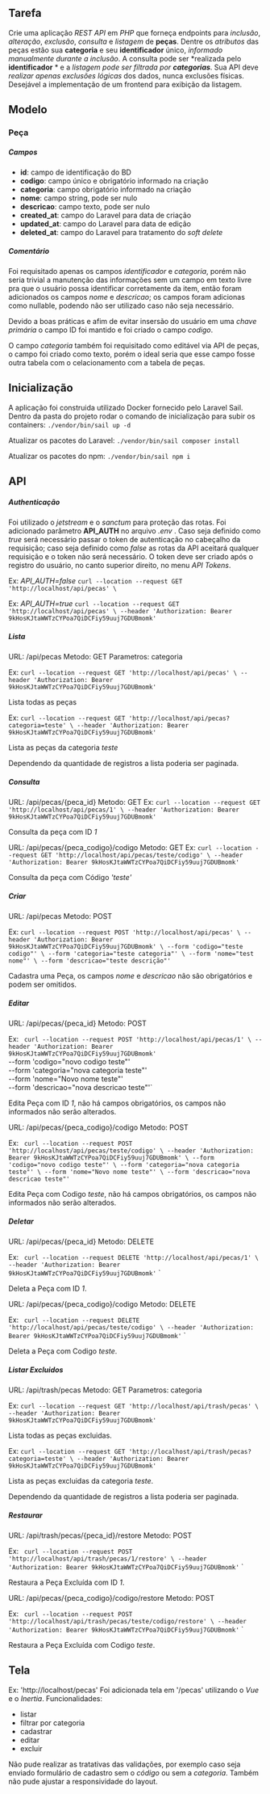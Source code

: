 
## Tarefa

Crie uma aplicação *REST API* em *PHP* que forneça endpoints para *inclusão*, *alteração*, *exclusão*, *consulta* e *listagem* de **peças**.
Dentre os *atributos* das peças estão sua **categoria** e seu **identificador** único, *informado manualmente durante a inclusão*.
A consulta pode ser *realizada pelo **identificador** * e a *listagem pode ser filtrada por **categorias***.
Sua API deve *realizar apenas exclusões lógicas* dos dados, nunca exclusões físicas.
Desejável a implementação de um frontend para exibição da listagem.

## Modelo
### Peça
##### Campos
- **id**: campo de identificação do BD
- **codigo**: campo único e obrigatório informado na criação
- **categoria**: campo obrigatório informado na criação
- **nome**: campo string, pode ser nulo
- **descricao**: campo texto, pode ser nulo
- **created_at**: campo do Laravel para data de criação
- **updated_at**: campo do Laravel para data de edição
- **deleted_at**: campo do Laravel para tratamento do *soft delete*

##### Comentário
Foi requisitado apenas os campos *identificador* e *categoria*, porém não seria trivial a manutenção das informações sem um campo em texto livre pra que o usuário possa identificar corretamente da item, então foram adicionados os campos *nome* e *descricao*; os campos foram adicionas como nullable, podendo não ser utilizado caso não seja necessário.

Devido a boas práticas e afim de evitar insersão do usuário em uma *chave primária*  o campo ID foi mantido e foi criado o campo *codigo*.

O campo *categoria* também foi requisitado como editável via API de peças, o campo foi criado como texto, porém o ideal seria que esse campo fosse outra tabela com o celacionamento com a tabela de peças.


## Inicialização
A aplicação foi construida utilizado Docker fornecido pelo Laravel Sail.
Dentro da pasta do projeto rodar o comando de inicialização para subir os containers:
`./vendor/bin/sail up -d`

Atualizar os pacotes do Laravel:
`./vendor/bin/sail composer install`

Atualizar os pacotes do npm:
`./vendor/bin/sail npm i`




## API
##### Authenticação
Foi utilizado o *jetstream* e o *sanctum* para proteção das rotas.
Foi adicionado parâmetro **API_AUTH** no arquivo *.env* . Caso seja definido como *true* será necessário passar o token de autenticação no cabeçalho da requisição; caso seja definido como *false* as rotas da API aceitará qualquer requisição e o token não será necessário.
O token deve ser criado após o registro do usuário, no canto superior direito, no menu *API Tokens*.

Ex: *API_AUTH=false*
`
curl --location --request GET 'http://localhost/api/pecas' \
`

Ex: *API_AUTH=true*
`
curl --location --request GET 'http://localhost/api/pecas' \
--header 'Authorization: Bearer 9kHosKJtaWWTzCYPoa7QiDCFiy59uuj7GDUBmomk'
`


##### Lista
URL: /api/pecas
Metodo: GET
Parametros: categoria

Ex: 
`
curl --location --request GET 'http://localhost/api/pecas' \
--header 'Authorization: Bearer 9kHosKJtaWWTzCYPoa7QiDCFiy59uuj7GDUBmomk'
`

Lista todas as peças

Ex: 
`
curl --location --request GET 'http://localhost/api/pecas?categoria=teste' \
--header 'Authorization: Bearer 9kHosKJtaWWTzCYPoa7QiDCFiy59uuj7GDUBmomk'
`

Lista as peças da categoria *teste*

Dependendo da quantidade de registros a lista poderia ser paginada.


##### Consulta
URL: /api/pecas/{peca_id}
Metodo: GET
Ex: 
`
curl --location --request GET 'http://localhost/api/pecas/1' \
--header 'Authorization: Bearer 9kHosKJtaWWTzCYPoa7QiDCFiy59uuj7GDUBmomk'
`

Consulta da peça com ID *1*

URL: /api/pecas/{peca_codigo}/codigo
Metodo: GET
Ex: 
`
curl --location --request GET 'http://localhost/api/pecas/teste/codigo' \
--header 'Authorization: Bearer 9kHosKJtaWWTzCYPoa7QiDCFiy59uuj7GDUBmomk'
`

Consulta da peça com Código *'teste'*

##### Criar
URL: /api/pecas
Metodo: POST

Ex:
`
curl --location --request POST 'http://localhost/api/pecas' \
--header 'Authorization: Bearer 9kHosKJtaWWTzCYPoa7QiDCFiy59uuj7GDUBmomk' \
--form 'codigo="teste codigo"' \
--form 'categoria="teste categoria"' \
--form 'nome="test nome"' \
--form 'descricao="teste descrição"'
`

Cadastra uma Peça, os campos *nome* e *descricao* não são obrigatórios e podem ser omitidos.

##### Editar
URL: /api/pecas/{peca_id}
Metodo: POST

Ex:
`
curl --location --request POST 'http://localhost/api/pecas/1' \
--header 'Authorization: Bearer 9kHosKJtaWWTzCYPoa7QiDCFiy59uuj7GDUBmomk'` \
--form 'codigo="novo codigo teste"' \
--form 'categoria="nova categoria teste"' \
--form 'nome="Novo nome teste"' \
--form 'descricao="nova descricao teste"'`

Edita Peça com ID *1*, não há campos obrigatórios, os campos não informados não serão alterados.


URL: /api/pecas/{peca_codigo}/codigo
Metodo: POST

Ex:
`
curl --location --request POST 'http://localhost/api/pecas/teste/codigo' \
--header 'Authorization: Bearer 9kHosKJtaWWTzCYPoa7QiDCFiy59uuj7GDUBmomk' \
--form 'codigo="novo codigo teste"' \
--form 'categoria="nova categoria teste"' \
--form 'nome="Novo nome teste"' \
--form 'descricao="nova descricao teste"'`

Edita Peça com Codigo *teste*, não há campos obrigatórios, os campos não informados não serão alterados.


##### Deletar
URL: /api/pecas/{peca_id}
Metodo: DELETE

Ex:
`
curl --location --request DELETE 'http://localhost/api/pecas/1' \
--header 'Authorization: Bearer 9kHosKJtaWWTzCYPoa7QiDCFiy59uuj7GDUBmomk'`
`

Deleta a Peça com ID *1*.

URL: /api/pecas/{peca_codigo}/codigo
Metodo: DELETE

Ex:
`
curl --location --request DELETE 'http://localhost/api/pecas/teste/codigo' \
--header 'Authorization: Bearer 9kHosKJtaWWTzCYPoa7QiDCFiy59uuj7GDUBmomk'`
`

Deleta a Peça com Codigo *teste*.


##### Listar Excluidos
URL: /api/trash/pecas
Metodo: GET
Parametros: categoria

Ex: 
`
curl --location --request GET 'http://localhost/api/trash/pecas' \
--header 'Authorization: Bearer 9kHosKJtaWWTzCYPoa7QiDCFiy59uuj7GDUBmomk'
`

Lista todas as peças excluidas.

Ex: 
`
curl --location --request GET 'http://localhost/api/trash/pecas?categoria=teste' \
--header 'Authorization: Bearer 9kHosKJtaWWTzCYPoa7QiDCFiy59uuj7GDUBmomk'
`

Lista as peças excluidas da categoria *teste*.

Dependendo da quantidade de registros a lista poderia ser paginada.

##### Restaurar
URL: /api/trash/pecas/{peca_id}/restore
Metodo: POST

Ex:
`
curl --location --request POST 'http://localhost/api/trash/pecas/1/restore' \
--header 'Authorization: Bearer 9kHosKJtaWWTzCYPoa7QiDCFiy59uuj7GDUBmomk'`
`

Restaura a Peça Excluída com ID *1*.

URL: /api/pecas/{peca_codigo}/codigo/restore
Metodo: POST

Ex:
`
curl --location --request POST 'http://localhost/api/trash/pecas/teste/codigo/restore' \
--header 'Authorization: Bearer 9kHosKJtaWWTzCYPoa7QiDCFiy59uuj7GDUBmomk'`
`

Restaura a Peça Excluída com Codigo *teste*.



## Tela
Ex: 'http://localhost/pecas'
Foi adicionada tela em '/pecas' utilizando o *Vue* e o *Inertia*. 
Funcionalidades:
- listar
- filtrar por categoria
- cadastrar
- editar
- excluir

Não pude realizar as tratativas das validações, por exemplo caso seja enviado formulário de cadastro sem o *código* ou sem a *categoria*.
Também não pude ajustar a responsividade do layout.

